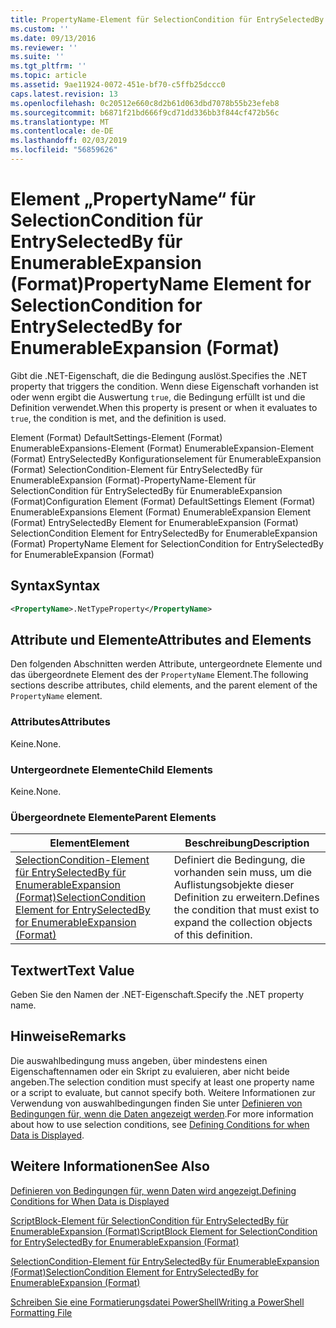 ```yaml
---
title: PropertyName-Element für SelectionCondition für EntrySelectedBy für EnumerableExpansion (Format) | Microsoft-Dokumentation
ms.custom: ''
ms.date: 09/13/2016
ms.reviewer: ''
ms.suite: ''
ms.tgt_pltfrm: ''
ms.topic: article
ms.assetid: 9ae11924-0072-451e-bf70-c5ffb25dccc0
caps.latest.revision: 13
ms.openlocfilehash: 0c20512e660c8d2b61d063dbd7078b55b23efeb8
ms.sourcegitcommit: b6871f21bd666f9cd71dd336bb3f844cf472b56c
ms.translationtype: MT
ms.contentlocale: de-DE
ms.lasthandoff: 02/03/2019
ms.locfileid: "56859626"
---
```

# <a name="propertyname-element-for-selectioncondition-for-entryselectedby-for-enumerableexpansion-format"></a><span data-ttu-id="40d1e-102">Element „PropertyName“ für SelectionCondition für EntrySelectedBy für EnumerableExpansion (Format)</span><span class="sxs-lookup"><span data-stu-id="40d1e-102">PropertyName Element for SelectionCondition for EntrySelectedBy for EnumerableExpansion (Format)</span></span>

<span data-ttu-id="40d1e-103">Gibt die .NET-Eigenschaft, die die Bedingung auslöst.</span><span class="sxs-lookup"><span data-stu-id="40d1e-103">Specifies the .NET property that triggers the condition.</span></span> <span data-ttu-id="40d1e-104">Wenn diese Eigenschaft vorhanden ist oder wenn ergibt die Auswertung `true`, die Bedingung erfüllt ist und die Definition verwendet.</span><span class="sxs-lookup"><span data-stu-id="40d1e-104">When this property is present or when it evaluates to `true`, the condition is met, and the definition is used.</span></span>

<span data-ttu-id="40d1e-105">Element (Format) DefaultSettings-Element (Format) EnumerableExpansions-Element (Format) EnumerableExpansion-Element (Format) EntrySelectedBy Konfigurationselement für EnumerableExpansion (Format) SelectionCondition-Element für EntrySelectedBy für EnumerableExpansion (Format)-PropertyName-Element für SelectionCondition für EntrySelectedBy für EnumerableExpansion (Format)</span><span class="sxs-lookup"><span data-stu-id="40d1e-105">Configuration Element (Format) DefaultSettings Element (Format) EnumerableExpansions Element (Format) EnumerableExpansion Element (Format) EntrySelectedBy Element for EnumerableExpansion (Format) SelectionCondition Element for EntrySelectedBy for EnumerableExpansion (Format) PropertyName Element for SelectionCondition for EntrySelectedBy for EnumerableExpansion (Format)</span></span>

## <a name="syntax"></a><span data-ttu-id="40d1e-106">Syntax</span><span class="sxs-lookup"><span data-stu-id="40d1e-106">Syntax</span></span>

```xml
<PropertyName>.NetTypeProperty</PropertyName>
```

## <a name="attributes-and-elements"></a><span data-ttu-id="40d1e-107">Attribute und Elemente</span><span class="sxs-lookup"><span data-stu-id="40d1e-107">Attributes and Elements</span></span>

<span data-ttu-id="40d1e-108">Den folgenden Abschnitten werden Attribute, untergeordnete Elemente und das übergeordnete Element des der `PropertyName` Element.</span><span class="sxs-lookup"><span data-stu-id="40d1e-108">The following sections describe attributes, child elements, and the parent element of the `PropertyName` element.</span></span>

### <a name="attributes"></a><span data-ttu-id="40d1e-109">Attributes</span><span class="sxs-lookup"><span data-stu-id="40d1e-109">Attributes</span></span>

<span data-ttu-id="40d1e-110">Keine.</span><span class="sxs-lookup"><span data-stu-id="40d1e-110">None.</span></span>

### <a name="child-elements"></a><span data-ttu-id="40d1e-111">Untergeordnete Elemente</span><span class="sxs-lookup"><span data-stu-id="40d1e-111">Child Elements</span></span>

<span data-ttu-id="40d1e-112">Keine.</span><span class="sxs-lookup"><span data-stu-id="40d1e-112">None.</span></span>

### <a name="parent-elements"></a><span data-ttu-id="40d1e-113">Übergeordnete Elemente</span><span class="sxs-lookup"><span data-stu-id="40d1e-113">Parent Elements</span></span>

|<span data-ttu-id="40d1e-114">Element</span><span class="sxs-lookup"><span data-stu-id="40d1e-114">Element</span></span>|<span data-ttu-id="40d1e-115">Beschreibung</span><span class="sxs-lookup"><span data-stu-id="40d1e-115">Description</span></span>|
|-------------|-----------------|
|[<span data-ttu-id="40d1e-116">SelectionCondition-Element für EntrySelectedBy für EnumerableExpansion (Format)</span><span class="sxs-lookup"><span data-stu-id="40d1e-116">SelectionCondition Element for EntrySelectedBy for EnumerableExpansion (Format)</span></span>](./selectioncondition-element-for-entryselectedby-for-enumerableexpansion-format.md)|<span data-ttu-id="40d1e-117">Definiert die Bedingung, die vorhanden sein muss, um die Auflistungsobjekte dieser Definition zu erweitern.</span><span class="sxs-lookup"><span data-stu-id="40d1e-117">Defines the condition that must exist to expand the collection objects of this definition.</span></span>|

## <a name="text-value"></a><span data-ttu-id="40d1e-118">Textwert</span><span class="sxs-lookup"><span data-stu-id="40d1e-118">Text Value</span></span>

<span data-ttu-id="40d1e-119">Geben Sie den Namen der .NET-Eigenschaft.</span><span class="sxs-lookup"><span data-stu-id="40d1e-119">Specify the .NET property name.</span></span>

## <a name="remarks"></a><span data-ttu-id="40d1e-120">Hinweise</span><span class="sxs-lookup"><span data-stu-id="40d1e-120">Remarks</span></span>

<span data-ttu-id="40d1e-121">Die auswahlbedingung muss angeben, über mindestens einen Eigenschaftennamen oder ein Skript zu evaluieren, aber nicht beide angeben.</span><span class="sxs-lookup"><span data-stu-id="40d1e-121">The selection condition must specify at least one property name or a script to evaluate, but cannot specify both.</span></span> <span data-ttu-id="40d1e-122">Weitere Informationen zur Verwendung von auswahlbedingungen finden Sie unter [Definieren von Bedingungen für, wenn die Daten angezeigt werden](./defining-conditions-for-displaying-data.md).</span><span class="sxs-lookup"><span data-stu-id="40d1e-122">For more information about how to use selection conditions, see [Defining Conditions for when Data is Displayed](./defining-conditions-for-displaying-data.md).</span></span>

## <a name="see-also"></a><span data-ttu-id="40d1e-123">Weitere Informationen</span><span class="sxs-lookup"><span data-stu-id="40d1e-123">See Also</span></span>

[<span data-ttu-id="40d1e-124">Definieren von Bedingungen für, wenn Daten wird angezeigt.</span><span class="sxs-lookup"><span data-stu-id="40d1e-124">Defining Conditions for When Data is Displayed</span></span>](./defining-conditions-for-displaying-data.md)

[<span data-ttu-id="40d1e-125">ScriptBlock-Element für SelectionCondition für EntrySelectedBy für EnumerableExpansion (Format)</span><span class="sxs-lookup"><span data-stu-id="40d1e-125">ScriptBlock Element for SelectionCondition for EntrySelectedBy for EnumerableExpansion (Format)</span></span>](./scriptblock-element-for-selectioncondition-for-entryselectedby-for-enumerableexpansion-format.md)

[<span data-ttu-id="40d1e-126">SelectionCondition-Element für EntrySelectedBy für EnumerableExpansion (Format)</span><span class="sxs-lookup"><span data-stu-id="40d1e-126">SelectionCondition Element for EntrySelectedBy for EnumerableExpansion (Format)</span></span>](./selectioncondition-element-for-entryselectedby-for-enumerableexpansion-format.md)

[<span data-ttu-id="40d1e-127">Schreiben Sie eine Formatierungsdatei PowerShell</span><span class="sxs-lookup"><span data-stu-id="40d1e-127">Writing a PowerShell Formatting File</span></span>](./writing-a-powershell-formatting-file.md)
